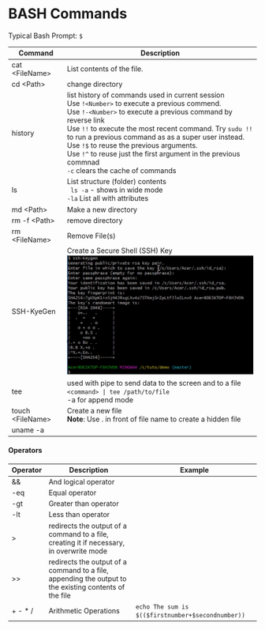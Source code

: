 # BASH Commands

Typical Bash Prompt: `$`

| Command | Description |  
| --- | --- |  
| cat \<FileName> | List contents of the file. |  
| cd \<Path> | change directory |  
| history | list history of commands used in current session <BR> Use `!<Number>` to execute a previous commend. <BR> Use `!-<Number>` to execute a previous command by reverse link <BR> Use `!!` to execute the most recent command. Try `sudu !!` to run a previous command as as a super user instead. <BR> Use `!$` to reuse the previous arguments. <br> Use `!^` to reuse just the first argument in the previous commnad <br> `-c` clears the cache of commands |  
| ls | List structure (folder) contents <BR> ` ls -a` - shows in wide mode <BR> `-la` List all with attributes |  
| md \<Path> | Make a new directory |  
| rm -f \<Path> | remove directory |  
| rm \<FileName> | Remove File(s) |  
| SSH-KyeGen | Create a Secure Shell (SSH) Key <BR> ![SSH-KeyGen](https://github.com/MrMikey59/00---Projects/blob/master/OS%20Scripting/BASH/SSH-KEYGEN.png) |  .
| tee <FileName> | used with pipe to send data to the screen and to a file <BR> `<command> \| tee /path/to/file` <BR> -a for append mode |  
| touch \<FileName> | Create a new file <BR> **Note**: Use . in front of file name to create a hidden file | 
| uname -a |  |  

#### Operators
| Operator | Description | Example |  
| --- | --- | --- |  
|&&	| And logical operator |  |   
|-eq	|Equal operator	 |  |  
| -gt	|Greater than operator	 |  |  
| -lt	|Less than operator	 |  |  
|> 	| redirects the output of a command to a file, creating it if necessary, in overwrite mode |  |  
|>> | redirects the output of a command to a file, appending the output to the existing contents of the file |  
|+ - * / |Arithmetic Operations	| `echo The sum is $(($firstnumber+$secondnumber))` | 

